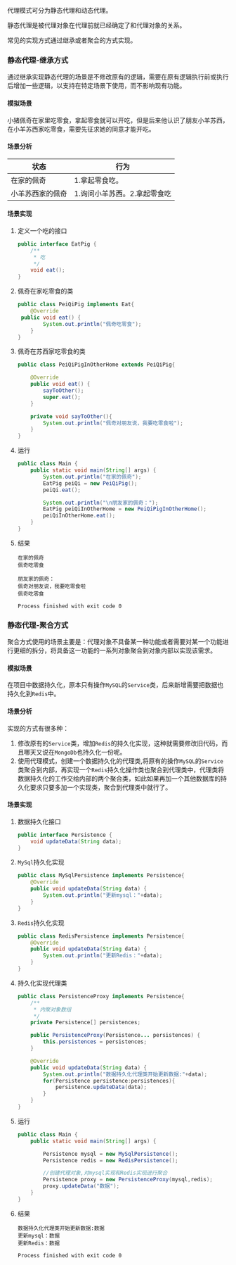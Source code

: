 

代理模式可分为静态代理和动态代理。

静态代理是被代理对象在代理前就已经确定了和代理对象的关系。

常见的实现方式通过继承或者聚合的方式实现。



### 静态代理-继承方式

通过继承实现静态代理的场景是不修改原有的逻辑，需要在原有逻辑执行前或执行后增加一些逻辑，以支持在特定场景下使用，而不影响现有功能。

#### 模拟场景

小猪佩奇在家里吃零食，拿起零食就可以开吃，但是后来他认识了朋友小羊苏西，在小羊苏西家吃零食，需要先征求她的同意才能开吃。
#### 场景分析

| 状态             | 行为                         |
| ---------------- | ---------------------------- |
| 在家的佩奇       | 1.拿起零食吃。               |
| 小羊苏西家的佩奇 | 1.询问小羊苏西。2.拿起零食吃 |



#### 场景实现

1. 定义一个吃的接口

    ```java
    public interface EatPig {
        /**
         * 吃
         */
        void eat();
    }
    ```

2. 佩奇在家吃零食的类

   ```java
   public class PeiQiPig implements Eat{
       @Override
    public void eat() {
           System.out.println("佩奇吃零食");
       }
   }
   ```
   
3. 佩奇在苏西家吃零食的类

    ```java
    public class PeiQiPigInOtherHome extends PeiQiPig{
    
        @Override
        public void eat() {
            sayToOther();
            super.eat();
        }
    
        private void sayToOther(){
            System.out.println("佩奇对朋友说，我要吃零食啦");
        }
    }
    ```

4. 运行

    ```java
    public class Main {
        public static void main(String[] args) {
            System.out.println("在家的佩奇");
            EatPig peiQi = new PeiQiPig();
            peiQi.eat();
    
            System.out.println("\n朋友家的佩奇：");
            EatPig peiQiInOtherHome = new PeiQiPigInOtherHome();
            peiQiInOtherHome.eat();
        }
    }
    ```

5. 结果

    ```shell
    在家的佩奇
    佩奇吃零食
    
    朋友家的佩奇：
    佩奇对朋友说，我要吃零食啦
    佩奇吃零食
    
    Process finished with exit code 0
    ```

    

### 静态代理-聚合方式

聚合方式使用的场景主要是：代理对象不具备某一种功能或者需要对某一个功能进行更细的拆分，将具备这一功能的一系列对象聚合到对象内部以实现该需求。

#### 模拟场景

在项目中数据持久化，原本只有操作`MySQL`的`Service`类，后来新增需要把数据也持久化到`Redis`中。

#### 场景分析

实现的方式有很多种：

1. 修改原有的`Service`类，增加`Redis`的持久化实现，这种就需要修改旧代码，而且哪天又说在`MongoDb`也持久化一份呢。
2. 使用代理模式，创建一个数据持久化的代理类,将原有的操作`MySQL`的`Service`类聚合到内部，再实现一个`Redis`持久化操作类也聚合到代理类中，代理类将数据持久化的工作交给内部的两个聚合类，如此如果再加一个其他数据库的持久化要求只要多加一个实现类，聚合到代理类中就行了。

#### 场景实现

1. 数据持久化接口

   ```java
   public interface Persistence {
       void updateData(String data);
   }
   ```

2. `MySql`持久化实现

   ```java
   public class MySqlPersistence implements Persistence{
       @Override
       public void updateData(String data) {
           System.out.println("更新mysql："+data);
       }
   }
   ```

3. `Redis`持久化实现

   ```java
   public class RedisPersistence implements Persistence{
       @Override
       public void updateData(String data) {
           System.out.println("更新Redis："+data);
       }
   }
   ```

4. 持久化实现代理类

   ```java
   public class PersistenceProxy implements Persistence{
       /**
        * 内聚对象数组
        */
       private Persistence[] persistences;
   
       public PersistenceProxy(Persistence... persistences) {
           this.persistences = persistences;
       }
   
       @Override
       public void updateData(String data) {
           System.out.println("数据持久化代理类开始更新数据:"+data);
           for(Persistence persistence:persistences){
               persistence.updateData(data);
           }
       }
   }
   ```

5. 运行

   ```java
   public class Main {
       public static void main(String[] args) {
   
           Persistence mysql = new MySqlPersistence();
           Persistence redis = new RedisPersistence();
   
           //创建代理对象,对mysql实现和Redis实现进行聚合
           Persistence proxy = new PersistenceProxy(mysql,redis);
           proxy.updateData("数据");
       }
   }
   ```

6. 结果

   ```shell
   数据持久化代理类开始更新数据:数据
   更新mysql：数据
   更新Redis：数据
   
   Process finished with exit code 0
   ```

   


